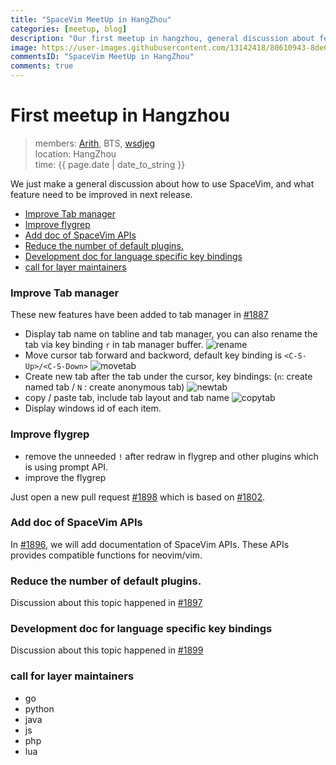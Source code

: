 ```yaml
---
title: "SpaceVim MeetUp in HangZhou"
categories: [meetup, blog]
description: "Our first meetup in hangzhou, general discussion about features of SpaceVim."
image: https://user-images.githubusercontent.com/13142418/80610943-8de64180-8a6c-11ea-9e0b-bdc3c9d8dbd3.jpg
commentsID: "SpaceVim MeetUp in HangZhou"
comments: true
---
```


# First meetup in Hangzhou

> members: [Arith](https://github.com/icearith), BTS, [wsdjeg](https://github.com/wsdjeg)  
> location: HangZhou  
> time: {{ page.date | date_to_string }}

We just make a general discussion about how to use SpaceVim, and what feature need to be improved in next release.

<!-- vim-markdown-toc GFM -->

- [Improve Tab manager](#improve-tab-manager)
- [Improve flygrep](#improve-flygrep)
- [Add doc of SpaceVim APIs](#add-doc-of-spacevim-apis)
- [Reduce the number of default plugins.](#reduce-the-number-of-default-plugins)
- [Development doc for language specific key bindings](#development-doc-for-language-specific-key-bindings)
- [call for layer maintainers](#call-for-layer-maintainers)

<!-- vim-markdown-toc -->

### Improve Tab manager

These new features have been added to tab manager in [#1887](https://github.com/SpaceVim/SpaceVim/pull/1887)

- Display tab name on tabline and tab manager, you can also rename the tab via key binding `r` in tab manager buffer.
![rename](https://user-images.githubusercontent.com/13142418/80611134-ce45bf80-8a6c-11ea-8c1a-1a50ffea3880.gif)
- Move cursor tab forward and backword, default key binding is `<C-S-Up>/<C-S-Down>`
![movetab](https://user-images.githubusercontent.com/13142418/80611339-0d741080-8a6d-11ea-890c-f8b389cee866.gif)
- Create new tab after the tab under the cursor, key bindings: (`n`: create named tab / `N` : create anonymous tab)
![newtab](https://user-images.githubusercontent.com/13142418/80611475-398f9180-8a6d-11ea-9aa5-a975d61ebab9.gif)
- copy / paste tab, include tab layout and tab name
![copytab](https://user-images.githubusercontent.com/13142418/80611654-78bde280-8a6d-11ea-9cc0-ac41851882bd.gif)
- Display windows id of each item.

### Improve flygrep

- remove the unneeded `!` after redraw in flygrep and other plugins which is using prompt API.
- improve the flygrep 

Just open a new pull request [#1898](https://github.com/SpaceVim/SpaceVim/pull/1898) which is based on [#1802](https://github.com/SpaceVim/SpaceVim/pull/1802).

### Add doc of SpaceVim APIs

In [#1896](https://github.com/SpaceVim/SpaceVim/pull/1896), we will add documentation of SpaceVim APIs. These APIs provides
compatible functions for neovim/vim.


### Reduce the number of default plugins.

Discussion about this topic happened in [#1897](https://github.com/SpaceVim/SpaceVim/pull/1897)

### Development doc for language specific key bindings

Discussion about this topic happened in [#1899](https://github.com/SpaceVim/SpaceVim/pull/1899)

### call for layer maintainers

- go
- python
- java
- js
- php
- lua


